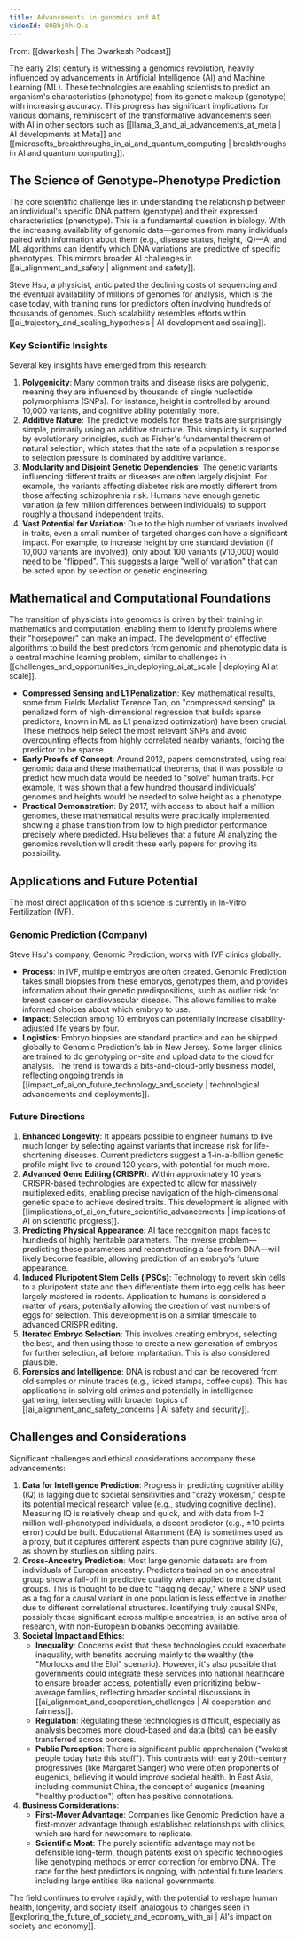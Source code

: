 ```yaml
---
title: Advancements in genomics and AI
videoId: 80BhjRh-Q-s
---
```


From: [[dwarkesh | The Dwarkesh Podcast]]

The early 21st century is witnessing a genomics revolution, heavily influenced by advancements in Artificial Intelligence (AI) and Machine Learning (ML). These technologies are enabling scientists to predict an organism's characteristics (phenotype) from its genetic makeup (genotype) with increasing accuracy. This progress has significant implications for various domains, reminiscent of the transformative advancements seen with AI in other sectors such as [[llama_3_and_ai_advancements_at_meta | AI developments at Meta]] and [[microsofts_breakthroughs_in_ai_and_quantum_computing | breakthroughs in AI and quantum computing]].

## The Science of Genotype-Phenotype Prediction

The core scientific challenge lies in understanding the relationship between an individual's specific DNA pattern (genotype) and their expressed characteristics (phenotype). This is a fundamental question in biology. With the increasing availability of genomic data—genomes from many individuals paired with information about them (e.g., disease status, height, IQ)—AI and ML algorithms can identify which DNA variations are predictive of specific phenotypes. This mirrors broader AI challenges in [[ai_alignment_and_safety | alignment and safety]].

Steve Hsu, a physicist, anticipated the declining costs of sequencing and the eventual availability of millions of genomes for analysis, which is the case today, with training runs for predictors often involving hundreds of thousands of genomes. Such scalability resembles efforts within [[ai_trajectory_and_scaling_hypothesis | AI development and scaling]].

### Key Scientific Insights

Several key insights have emerged from this research:

1. **Polygenicity**: Many common traits and disease risks are polygenic, meaning they are influenced by thousands of single nucleotide polymorphisms (SNPs). For instance, height is controlled by around 10,000 variants, and cognitive ability potentially more.
2. **Additive Nature**: The predictive models for these traits are surprisingly simple, primarily using an additive structure. This simplicity is supported by evolutionary principles, such as Fisher's fundamental theorem of natural selection, which states that the rate of a population's response to selection pressure is dominated by additive variance.
3. **Modularity and Disjoint Genetic Dependencies**: The genetic variants influencing different traits or diseases are often largely disjoint. For example, the variants affecting diabetes risk are mostly different from those affecting schizophrenia risk. Humans have enough genetic variation (a few million differences between individuals) to support roughly a thousand independent traits.
4. **Vast Potential for Variation**: Due to the high number of variants involved in traits, even a small number of targeted changes can have a significant impact. For example, to increase height by one standard deviation (if 10,000 variants are involved), only about 100 variants (√10,000) would need to be "flipped". This suggests a large "well of variation" that can be acted upon by selection or genetic engineering.

## Mathematical and Computational Foundations

The transition of physicists into genomics is driven by their training in mathematics and computation, enabling them to identify problems where their "horsepower" can make an impact. The development of effective algorithms to build the best predictors from genomic and phenotypic data is a central machine learning problem, similar to challenges in [[challenges_and_opportunities_in_deploying_ai_at_scale | deploying AI at scale]].

* **Compressed Sensing and L1 Penalization**: Key mathematical results, some from Fields Medalist Terence Tao, on "compressed sensing" (a penalized form of high-dimensional regression that builds sparse predictors, known in ML as L1 penalized optimization) have been crucial. These methods help select the most relevant SNPs and avoid overcounting effects from highly correlated nearby variants, forcing the predictor to be sparse.
* **Early Proofs of Concept**: Around 2012, papers demonstrated, using real genomic data and these mathematical theorems, that it was possible to predict how much data would be needed to "solve" human traits. For example, it was shown that a few hundred thousand individuals' genomes and heights would be needed to solve height as a phenotype.
* **Practical Demonstration**: By 2017, with access to about half a million genomes, these mathematical results were practically implemented, showing a phase transition from low to high predictor performance precisely where predicted. Hsu believes that a future AI analyzing the genomics revolution will credit these early papers for proving its possibility.

## Applications and Future Potential

The most direct application of this science is currently in In-Vitro Fertilization (IVF).

### Genomic Prediction (Company)

Steve Hsu's company, Genomic Prediction, works with IVF clinics globally.

* **Process**: In IVF, multiple embryos are often created. Genomic Prediction takes small biopsies from these embryos, genotypes them, and provides information about their genetic predispositions, such as outlier risk for breast cancer or cardiovascular disease. This allows families to make informed choices about which embryo to use.
* **Impact**: Selection among 10 embryos can potentially increase disability-adjusted life years by four.
* **Logistics**: Embryo biopsies are standard practice and can be shipped globally to Genomic Prediction's lab in New Jersey. Some larger clinics are trained to do genotyping on-site and upload data to the cloud for analysis. The trend is towards a bits-and-cloud-only business model, reflecting ongoing trends in [[impact_of_ai_on_future_technology_and_society | technological advancements and deployments]].

### Future Directions

1. **Enhanced Longevity**: It appears possible to engineer humans to live much longer by selecting against variants that increase risk for life-shortening diseases. Current predictors suggest a 1-in-a-billion genetic profile might live to around 120 years, with potential for much more.
2. **Advanced Gene Editing (CRISPR)**: Within approximately 10 years, CRISPR-based technologies are expected to allow for massively multiplexed edits, enabling precise navigation of the high-dimensional genetic space to achieve desired traits. This development is aligned with [[implications_of_ai_on_future_scientific_advancements | implications of AI on scientific progress]].
3. **Predicting Physical Appearance**: AI face recognition maps faces to hundreds of highly heritable parameters. The inverse problem—predicting these parameters and reconstructing a face from DNA—will likely become feasible, allowing prediction of an embryo's future appearance.
4. **Induced Pluripotent Stem Cells (iPSCs)**: Technology to revert skin cells to a pluripotent state and then differentiate them into egg cells has been largely mastered in rodents. Application to humans is considered a matter of years, potentially allowing the creation of vast numbers of eggs for selection. This development is on a similar timescale to advanced CRISPR editing.
5. **Iterated Embryo Selection**: This involves creating embryos, selecting the best, and then using those to create a new generation of embryos for further selection, all before implantation. This is also considered plausible.
6. **Forensics and Intelligence**: DNA is robust and can be recovered from old samples or minute traces (e.g., licked stamps, coffee cups). This has applications in solving old crimes and potentially in intelligence gathering, intersecting with broader topics of [[ai_alignment_and_safety_concerns | AI safety and security]].

## Challenges and Considerations

Significant challenges and ethical considerations accompany these advancements:

1. **Data for Intelligence Prediction**: Progress in predicting cognitive ability (IQ) is lagging due to societal sensitivities and "crazy wokeism," despite its potential medical research value (e.g., studying cognitive decline). Measuring IQ is relatively cheap and quick, and with data from 1-2 million well-phenotyped individuals, a decent predictor (e.g., ±10 points error) could be built. Educational Attainment (EA) is sometimes used as a proxy, but it captures different aspects than pure cognitive ability (G), as shown by studies on sibling pairs.
2. **Cross-Ancestry Prediction**: Most large genomic datasets are from individuals of European ancestry. Predictors trained on one ancestral group show a fall-off in predictive quality when applied to more distant groups. This is thought to be due to "tagging decay," where a SNP used as a tag for a causal variant in one population is less effective in another due to different correlational structures. Identifying truly causal SNPs, possibly those significant across multiple ancestries, is an active area of research, with non-European biobanks becoming available.
3. **Societal Impact and Ethics**:
   * **Inequality**: Concerns exist that these technologies could exacerbate inequality, with benefits accruing mainly to the wealthy (the "Morlocks and the Eloi" scenario). However, it's also possible that governments could integrate these services into national healthcare to ensure broader access, potentially even prioritizing below-average families, reflecting broader societal discussions in [[ai_alignment_and_cooperation_challenges | AI cooperation and fairness]].
   * **Regulation**: Regulating these technologies is difficult, especially as analysis becomes more cloud-based and data (bits) can be easily transferred across borders.
   * **Public Perception**: There is significant public apprehension ("wokest people today hate this stuff"). This contrasts with early 20th-century progressives (like Margaret Sanger) who were often proponents of eugenics, believing it would improve societal health. In East Asia, including communist China, the concept of eugenics (meaning "healthy production") often has positive connotations.
4. **Business Considerations**:
   * **First-Mover Advantage**: Companies like Genomic Prediction have a first-mover advantage through established relationships with clinics, which are hard for newcomers to replicate.
   * **Scientific Moat**: The purely scientific advantage may not be defensible long-term, though patents exist on specific technologies like genotyping methods or error correction for embryo DNA. The race for the best predictors is ongoing, with potential future leaders including large entities like national governments.

The field continues to evolve rapidly, with the potential to reshape human health, longevity, and society itself, analogous to changes seen in [[exploring_the_future_of_society_and_economy_with_ai | AI's impact on society and economy]].